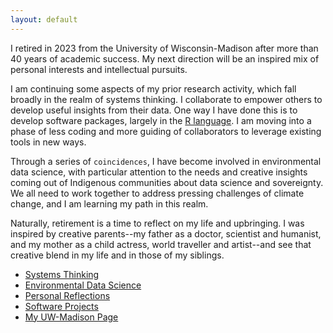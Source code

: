```yaml
---
layout: default
---
```


I retired in 2023 from the University of Wisconsin-Madison after more than 40 years of academic success.
My next direction will be an inspired mix of personal interests and intellectual pursuits.

I am continuing some aspects of my prior research activity,
which fall broadly in the realm of systems thinking.
I collaborate to empower others to develop useful insights from their data.
One way I have done this is to develop software packages,
largely in the [R language](https://www.r-project.org/about.html).
I am moving into a phase of less coding and more guiding of collaborators to leverage existing tools in new ways.

Through a series of `coincidences`, I have become involved in
environmental data science, with particular attention to the needs and creative insights coming out of Indigenous communities about
data science and sovereignty. We all need to work together to
address pressing challenges of climate change, and I am learning
my path in this realm.

Naturally, retirement is a time to reflect on my life and upbringing.
I was inspired by creative parents--my father as a doctor, scientist and humanist, and my mother as a child actress, world traveller and
artist--and see that creative blend in my life and in those of my
siblings.

- [Systems Thinking](/pages/system/)
- [Environmental Data Science](/pages/eds/)
- [Personal Reflections](/pages/reflect/)
- [Software Projects](/pages/software/)
- [My UW-Madison Page](https://www.stat.wisc.edu/~yandell)
